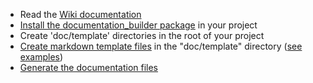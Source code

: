[//]: # (This file was generated from: doc/template/07-Getting-Started.mdt using the documentation_builder package on: 2021-09-11 16:16:13.136825.)
- Read the [Wiki documentation](https://github.com/efficientyboosters/documentation_builder/wiki)
- [Install the documentation_builder package](https://pub.dev/packages/documentation_builder/install) in your project
- Create 'doc/template' directories in the root of your project
- [Create markdown template files](https://github.com/efficientyboosters/documentation_builder/wiki/02-Markdown-Template-Files) in the "doc/template" directory ([see examples](https://github.com/efficientyboosters/documentation_builder/wiki/06-Examples))
- [Generate the documentation files](https://github.com/efficientyboosters/documentation_builder/wiki/05-Generating-Documentation-Files)